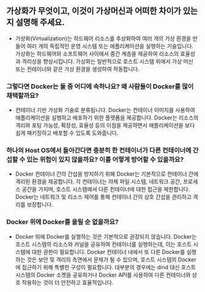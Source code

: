 ## 가상화가 무엇이고, 이것이 가상머신과 어떠한 차이가 있는지 설명해 주세요.
- 가상화(Virtualization)는 하드웨어 리소스를 추상화하여 여러 개의 가상 환경을 만들어 여러 개의 독립적인 운영 시스템 또는 애플리케이션을 실행하는 기술입니다. 가상화는 하드웨어와 소프트웨어 사이에서 중간 계층을 제공하여 리소스의 효율성과 격리성을 향상시킵니다. 가상화는 일반적으로 호스트 시스템 위에서 가상 머신 또는 컨테이너와 같은 가상 환경을 생성하여 작동합니다.

### 그렇다면 Docker는 둘 중 어디에 속하나요? 왜 사람들이 Docker를 많이 채택할까요?
- 컨테이너 기반 가상화 기술로 분류됩니다. Docker는 컨테이너 이미지를 사용하여 애플리케이션을 실행하고 배포하기 위한 플랫폼을 제공합니다. Docker는 리소스의 격리와 포팅 가능성, 확장성, 효율성 등의 이점을 제공하면서 애플리케이션을 보다 쉽게 패키징하고 배포할 수 있도록 도와줍니다. 

### 하나의 Host OS에서 돌아간다면 충분히 한 컨테이너가 다른 컨테이너에 간섭할 수 있는 위험이 있지 않을까요? 이를 어떻게 방어할 수 있을까요?
- Docker 컨테이너 간의 간섭을 방지하기 위해 Docker는 기본적으로 컨테이너 간에 격리된 환경을 제공합니다. 각 컨테이너는 자체 파일 시스템, 네트워크 공간, 프로세스 공간을 가지며, 호스트 시스템에서 다른 컨테이너에 대한 접근을 제한합니다. Docker는 네트워크 및 리소스 제어를 통해 컨테이너 간의 상호 간섭을 관리하고 격리를 보장합니다. 

### Docker 위에 Docker를 올릴 순 없을까요?
- Docker 위에 Docker를 실행하는 것은 기본적으로 권장되지 않습니다. Docker는 호스트 시스템의 리소스와 커널을 공유하여 컨테이너를 실행하는데, 이는 호스트 시스템에 대한 권한이 필요합니다. Docker 컨테이너 내에서 또 다른 Docker를 실행하는 것은 보안 및 격리의 측면에서 문제가 될 수 있으며, 호스트 시스템의 Docker에 접근하기 위해 특별한 구성이 필요합니다. 대부분의 경우에는 dind 대신 호스트 시스템의 Docker 소켓을 공유하거나 Docker API를 사용하여 다른 컨테이너와 상호 작용하는 것이 더 안전하고 효율적입니다.